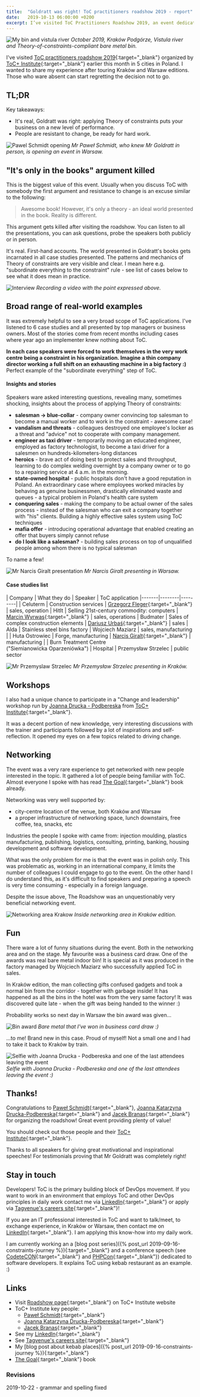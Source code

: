 ```yaml
---
title:  "Goldratt was right! ToC practitioners roadshow 2019 - report"
date:   2019-10-13 06:00:00 +0200
excerpt: I’ve visited ToC Practitioners Roadshow 2019, an event dedicated to Theory of constraints. It was organized by ToC+ Institute earlier this month in 5 cities in Poland. I wanted to share my experience after touring Kraków and Warsaw editions.
---
```


![My bin and vistula river](/assets/20191013_toc_roadshow/krk_bin_vistula.jpg)
<i>October 2019, Kraków Podgórze, Vistula river and Theory-of-constraints-compliant bare metal bin.</i>

I've visited [ToC practitioners roadshow 2019](http://toc.org.pl/roadshow-praktykow-toc-2019/){:target="_blank"} organized by [ToC+ Institute](http://toc.org.pl){:target="_blank"} earlier this month in 5 cities in Poland. I wanted to share my experience after touring Kraków and Warsaw editions. Those who ware absent can start regretting the decision not to go. 

## TL;DR

Key takeaways:

- It's real, Goldratt was right: applying Theory of constraints puts your business on a new level of performance.
- People are resistant to change, be ready for hard work.

![Pawel Schmidt opening](/assets/20191013_toc_roadshow/wwa_kaizenowosc.jpg)
<i>Mr Paweł Schmidt, who knew Mr Goldratt in person, is opening an event in Warsaw.</i>

## "It's only in the books" argument killed

This is the biggest value of this event. Usually when you discuss ToC with somebody the first argument and resistance to change is an excuse similar to the following:

> Awesome book! However, it's only a theory - an ideal world presented in the book. Reality is different.
 
This argument gets killed after visiting the roadshow. You can listen to all the presentations, you can ask questions, probe the speakers both publicly or in person. 

It's real. First-hand accounts. The world presented in Goldratt's books gets incarnated in all case studies presented. The patterns and mechanics of Theory of constraints are very visible and clear. I mean here e.g. "subordinate everything to the constraint" rule - see list of cases below to see what it does mean in practice. 

![Interview](/assets/20191013_toc_roadshow/wwa_interview.jpg)
<i>Recording a video with the point expressed above.</i>

## Broad range of real-world examples

It was extremely helpful to see a very broad scope of ToC applications. I've listened to 6 case studies and all presented by top managers or business owners. Most of the stories come from recent months including cases where year ago an implementer knew nothing about ToC.

**In each case speakers were forced to work themselves in the very work centre being a constraint in his organization. Imagine a thin company director working a full shift on an exhausting machine in a big factory :)** Perfect example of the "subordinate everything" step of ToC.

#### Insights and stories

Speakers ware asked interesting questions, revealing many, sometimes shocking, insights about the process of applying Theory of constraints:

- **salesman -> blue-collar** - company owner convincing top salesman to become a manual worker and to work in the constraint - awesome case!
- **vandalism and threats** - colleagues destroyed one employee's locker as a threat and "advice" not to cooperate with company management.
- **engineer as taxi driver** - temporarily moving an educated engineer, employed as factory technologist, to become a taxi driver for a salesmen on hundreds-kilometers-long distances
- **heroics** - brave act of doing best to protect sales and throughput, learning to do complex welding overnight by a company owner or to go to a repairing service at 4 a.m. in the morning.
- **state-owned hospital** - public hospitals don't have a good reputation in Poland. An extraordinary case where employees worked miracles by behaving as genuine businessmen, drastically eliminated waste and queues - a typical problem in Poland's health care system
- **conquering sales** - making the company to be actual owner of the sales process - instead of the salesman who can exit a company together with "his" clients. Building a highly effective sales system using ToC techniques
- **mafia offer** - introducing operational advantage that enabled creating an offer that buyers simply cannot refuse
- **do I look like a salesman?** - building sales process on top of unqualified people among whom there is no typical salesman

To name a few!

![Mr Narcis Giralt presentation](/assets/20191013_toc_roadshow/wwa_narcis.jpg)
<i>Mr Narcis Giralt presenting in Warsaw.</i>

#### Case studies list

| Company | What they do | Speaker | ToC application
|-------|--------|---------|
| Celuterm | Construction services | [Grzegorz Fleger](https://www.linkedin.com/in/grzegorz-fleger-5b5802167/){:target="_blank"} | sales, operation
| HitIt | Selling 21st-century commodity: computers | [Marcin Wyrwas](https://www.linkedin.com/in/marcin-wyrwas/){:target="_blank"} | sales, operations
| Budmater | Sales of complex construction elements | [Dariusz Urbaś](https://www.linkedin.com/in/dariusz-urba%C5%9B-802a0249/){:target="_blank"} | sales
| Alda | Stainless steel bins factory | Wojciech Maziarz | sales, manufacturing |
| Huta Ostrowiec | Forge, manufacturing | [Narcis Giralt](https://www.linkedin.com/in/narcis-giralt-vives-260a249/){:target="_blank"} | manufacturing |
| Burn Treatment Centre <br /> ("Siemianowicka Oparzeniówka") | Hospital | Przemysław Strzelec | public sector

![Mr Przemyslaw Strzelec](/assets/20191013_toc_roadshow/krk_oparzeniowka.jpg)
<i>Mr Przemysław Strzelec presenting in Kraków.</i>

## Workshops

I also had a unique chance to participate in a "Change and leadership" workshop run by [Joanna Drucka - Podbereska](https://www.linkedin.com/in/joanna-katarzyna-drucka-podbereska-586543150/) from [ToC+ Institute](http://toc.org.pl){:target="_blank"}.
 
It was a decent portion of new knowledge, very interesting discussions with the trainer and participants followed by a lot of inspirations and self-reflection. It opened my eyes on a few topics related to driving change.  
 
## Networking

The event was a very rare experience to get networked with new people interested in the topic. It gathered a lot of people being familiar with ToC. Almost everyone I spoke with has read [The Goal](https://www.amazon.com/Goal-Process-Ongoing-Improvement/dp/0884271951){:target="_blank"} book already.

Networking was very well supported by:

- city-centre location of the venue, both Kraków and Warsaw
- a proper infrastructure of networking space, lunch downstairs, free coffee, tea, snacks, etc

Industries the people I spoke with came from:
injection moulding, 
plastics manufacturing, 
publishing, 
logistics, 
consulting, 
printing, 
banking, housing development and software development.

What was the only problem for me is that the event was in polish only. This was problematic as, working in an international company, it limits the number of colleagues I could engage to go to the event. On the other hand I do understand this, as it's difficult to find speakers and preparing a speech is very time consuming - especially in a foreign language.

Despite the issue above, The Roadshow was an unquestionably very beneficial networking event.

![Networking area Krakow](/assets/20191013_toc_roadshow/krk_networking.jpg)
<i>Inside networking area in Kraków edition.</i>

## Fun

There ware a lot of funny situations during the event. Both in the networking area and on the stage. My favourite was a business card draw. One of the awards was real bare metal indoor bin! It is special as it was produced in the factory managed by Wojciech Maziarz who successfully applied ToC in sales. 

In Kraków edition, the man collecting gifts confused gadgets and took a normal bin from the corridor - together with garbage inside! It has happened as all the bins in the hotel was from the very same factory! It was discovered quite late - when the gift was being handed to the winner :)

Probability works so next day in Warsaw the bin award was given...

![Bin award](/assets/20191013_toc_roadshow/wwa_bin.jpg)
<i>Bare metal that I've won in business card draw :)</i>

...to me! Brand new in this case. Proud of myself! Not a small one and I had to take it back to Kraków by train.

![Selfie with Joanna Drucka - Podbereska and one of the last attendees leaving the event](/assets/20191013_toc_roadshow/wwa_selfie.jpg)
<i>Selfie with Joanna Drucka - Podbereska and one of the last attendees leaving the event :)</i>

## Thanks!

Congratulations to [Paweł Schmidt](https://www.linkedin.com/in/pawelschmidttoc/){:target="_blank"}, [Joanna Katarzyna Drucka-Podbereska](https://www.linkedin.com/in/joanna-katarzyna-drucka-podbereska-586543150/){:target="_blank"} and [Jacek Branas](https://www.linkedin.com/in/jacekbranas/){:target="_blank"} for organizing the roadshow! Great event providing plenty of value!

You should check out those people and their [ToC+ Institute](http://toc.org.pl){:target="_blank"}.

Thanks to all speakers for giving great motivational and inspirational speeches! For testimonials proving that Mr Goldratt was completely right!

## Stay in touch

Developers! ToC is the primary building block of DevOps movement. If you want to work in an environment that employs ToC and other DevOps principles in daily work contact me via [LinkedIn](https://www.linkedin.com/in/konradotrebski/){:target="_blank"} or apply via [Tagvenue's careers site](https://careers.tagvenue.com){:target="_blank"}! 

If you are an IT professional interested in ToC and want to talk/meet, to exchange experience, in Kraków or Warsaw, then contact me on [LinkedIn](https://www.linkedin.com/in/konradotrebski/){:target="_blank"}. I am applying this know-how into my daily work.

I am currently working an a [blog post series]({% post_url 2019-09-16-constraints-journey %}){:target="_blank"} and a conference speech (see [CodeteCON](https://codetecon.pl){:target="_blank"} and [PHPCon](https://2019.phpcon.pl){:target="_blank"}) dedicated to software developers. It explains ToC using kebab restaurant as an example. :)

## Links

- Visit [Roadshow page](http://toc.org.pl/roadshow-praktykow-toc-2019/){:target="_blank"} on ToC+ Institute website
- ToC+ Institute key people:
  - [Paweł Schmidt](https://www.linkedin.com/in/pawelschmidttoc/){:target="_blank"}
  - [Joanna Katarzyna Drucka-Podbereska](https://www.linkedin.com/in/joanna-katarzyna-drucka-podbereska-586543150/){:target="_blank"}
  - [Jacek Branas](https://www.linkedin.com/in/jacekbranas/){:target="_blank"}
- See my [LinkedIn](https://www.linkedin.com/in/konradotrebski/){:target="_blank"}
- See [Tagvenue's careers site](https://careers.tagvenue.com){:target="_blank"} 
- My [blog post about kebab places]({% post_url 2019-09-16-constraints-journey %}){:target="_blank"}
- [The Goal](https://www.amazon.com/Goal-Process-Ongoing-Improvement/dp/0884271951){:target="_blank"} book

### Revisions

2019-10-22 - grammar and spelling fixed